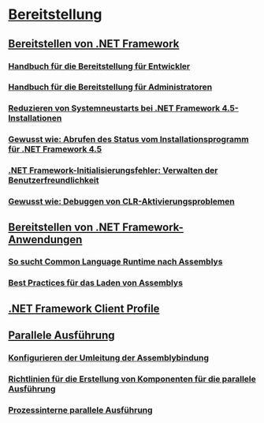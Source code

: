 # [Bereitstellung](net-framework-and-applications.md)
## [Bereitstellen von .NET Framework](index.md)
### [Handbuch für die Bereitstellung für Entwickler](deployment-guide-for-developers.md)
### [Handbuch für die Bereitstellung für Administratoren](guide-for-administrators.md)
### [Reduzieren von Systemneustarts bei .NET Framework 4.5-Installationen](reducing-system-restarts.md)
### [Gewusst wie: Abrufen des Status vom Installationsprogramm für .NET Framework 4.5](how-to-get-progress-from-the-dotnet-installer.md)
### [.NET Framework-Initialisierungsfehler: Verwalten der Benutzerfreundlichkeit](initialization-errors-managing-the-user-experience.md)
### [Gewusst wie: Debuggen von CLR-Aktivierungsproblemen](how-to-debug-clr-activation-issues.md)
## [Bereitstellen von .NET Framework-Anwendungen](net-framework-applications.md)
### [So sucht Common Language Runtime nach Assemblys](how-the-runtime-locates-assemblies.md)
### [Best Practices für das Laden von Assemblys](best-practices-for-assembly-loading.md)
## [.NET Framework Client Profile](client-profile.md)
## [Parallele Ausführung](side-by-side-execution.md)
### [Konfigurieren der Umleitung der Assemblybindung](configuring-assembly-binding-redirection.md)
### [Richtlinien für die Erstellung von Komponenten für die parallele Ausführung](guidelines-for-creating-components-for-side-by-side-execution.md)
### [Prozessinterne parallele Ausführung](in-process-side-by-side-execution.md)
